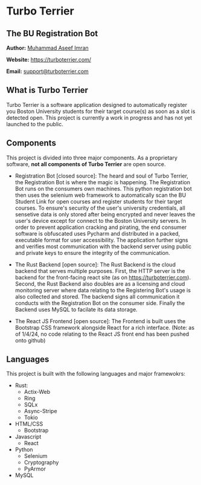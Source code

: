 # Turbo Terrier
The BU Registration Bot
---

**Author:** [Muhammad Aseef Imran](https://www.linkedin.com/in/aseef/)

**Website:** https://turboterrier.com/

**Email:** support@turboterrier.com

## What is Turbo Terrier
Turbo Terrier is a software application designed to automatically register you Boston University students for their target course(s) as soon as a slot is detected open. This project is currently a work in progress and has not yet launched to the public.

## Components
This project is divided into three major components. As a proprietary software, **not all components of Turbo Terrier** are open source.

* Registration Bot [closed source]: The heard and soul of Turbo Terrier, the Registration Bot is where the magic is happening. The Registration Bot runs on the consumers own machines. This python registration bot then uses the selenium web framework to automatically scan the BU Student Link for open courses and register students for their target courses. To ensure's security of the user's university credentials, all sensetive data is only stored after being encrypted and never leaves the user's device except for connect to the Boston University servers. In order to prevent application cracking and pirating, the end consumer software is obfuscated uses Pycharm and distributed in a packed, executable format for user accessibility. The application further signs and verifies most communication with the backend server using public and private keys to ensure the integrity of the communication.

* The Rust Backend [open source]: The Rust Backend is the cloud backend that serves multiple purposes. First, the HTTP server is the backend for the front-facing react site (as on https://turboterrier.com). Second, the Rust Backend also doubles are as a licensing and cloud monitoring server where data relating to the Registering Bot's usage is also collected and stored. The backend signs all communication it conducts with the Registration Bot on the consumer side. Finally the Backend uses MySQL to facilate its data storage.
  
* The React JS Frontend [open source]: The Frontend is built uses the Bootstrap CSS framework alongside React for a rich interface. (Note: as of 1/4/24, no code relating to the React JS front end has been pushed onto github)

## Languages
This project is built with the following languages and major framewokrs:
* Rust:
  * Actix-Web
  * Ring
  * SQLx
  * Async-Stripe
  * Tokio
* HTML/CSS
  * Bootstrap
* Javascript
  * React
* Python
  * Selenium
  * Cryptography
  * PyArmor
* MySQL
